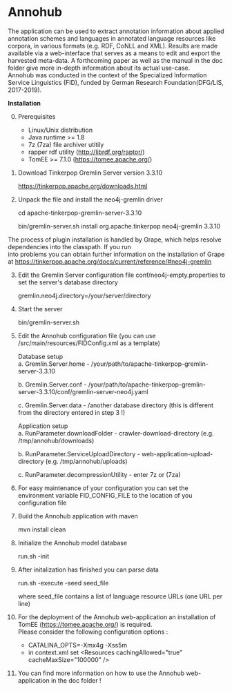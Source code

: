 # Annohub
The application can be used to extract annotation information about applied annotation schemes and languages in annotated language resources like corpora, in various formats (e.g. RDF, CoNLL and XML). Results are made available via a web-interface that serves as a means to edit and export the harvested meta-data. A forthcoming paper as well as the manual in the doc folder give more in-depth information about its actual use-case.</br>
Annohub was  conducted  in the  context  of  the  Specialized  Information  Service  Linguistics  (FID),  funded  by  German  Research  Foundation(DFG/LIS,  2017-2019).</br>

**Installation**</br> 

0. Prerequisites

   * Linux/Unix distribution</br>
   * Java runtime >= 1.8</br>
   * 7z (7za) file archiver utitily</br>
   * rapper rdf utility (http://librdf.org/raptor/)</br>
   * TomEE >= 7.1.0 (https://tomee.apache.org/)</br>

1. Download Tinkerpop Gremlin Server version 3.3.10

   https://tinkerpop.apache.org/downloads.html


2. Unpack the file and install the neo4j-gremlin driver

   cd apache-tinkerpop-gremlin-server-3.3.10 

   bin/gremlin-server.sh install org.apache.tinkerpop neo4j-gremlin 3.3.10


  The process of plugin installation is handled by Grape, which helps resolve dependencies into the classpath. If you run   
  into problems you can obtain further information on the installation of Grape at https://tinkerpop.apache.org/docs/current/reference/#neo4j-gremlin


3. Edit the Gremlin Server configuration file conf/neo4j-empty.properties to set the server's database directory

   gremlin.neo4j.directory=/your/server/directory


4. Start the server

   bin/gremlin-server.sh


5. Edit the Annohub configuration file (you can use /src/main/resources/FIDConfig.xml as a template)

   Database setup</br>
   a. Gremlin.Server.home - /your/path/to/apache-tinkerpop-gremlin-server-3.3.10
   
   b. Gremlin.Server.conf - /your/path/to/apache-tinkerpop-gremlin-server-3.3.10/conf/gremlin-server-neo4j.yaml

   c. Gremlin.Server.data - /another database directory (this is different from the directory entered in step 3 !)

   Application setup</br>
   a. RunParameter.downloadFolder - crawler-download-directory (e.g. /tmp/annohub/downloads)

   b. RunParameter.ServiceUploadDirectory - web-application-upload-directory (e.g. /tmp/annohub/uploads)

   c. RunParameter.decompressionUtility - enter 7z or (7za) 


6. For easy maintenance of your configuration you can set the environment variable FID_CONFIG_FILE to the location of you configuration file 


7. Build the Annohub application with maven

   mvn install clean


8. Initialize the Annohub model database

   run.sh -init

9. After initalization has finished you can parse data 

   run.sh -execute -seed seed_file 

   where seed_file contains a list of language resource URLs (one URL per line)


10. For the deployment of the Annohub web-application an installation of TomEE (https://tomee.apache.org/) is required.</br>
    Please consider the following configuration options :</br>
    * CATALINA_OPTS=-Xmx4g -Xss5m
    * in context.xml set \<Resources cachingAllowed="true" cacheMaxSize="100000" \/\>

11. You can find more information on how to use the Annohub web-application in the doc folder !

 
